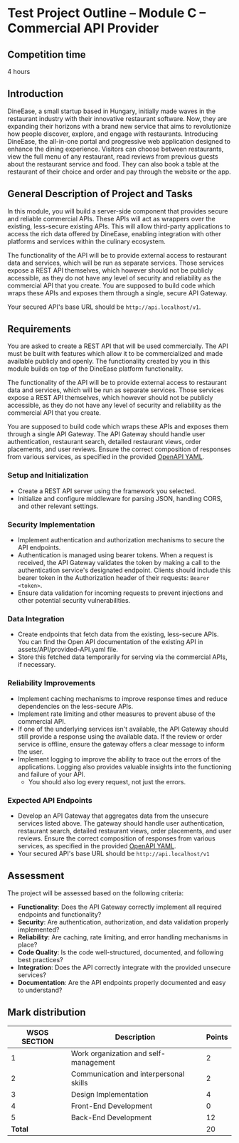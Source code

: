 # Test Project Outline – Module C – Commercial API Provider

## Competition time

4 hours

## Introduction

DineEase, a small startup based in Hungary, initially made waves in the restaurant industry with their innovative restaurant software. Now, they are expanding their horizons with a brand new service that aims to revolutionize how people discover, explore, and engage with restaurants. Introducing DineEase, the all-in-one portal and progressive web application designed to enhance the dining experience. Visitors can choose between restaurants, view the full menu of any restaurant, read reviews from previous guests about the restaurant service and food. They can also book a table at the restaurant of their choice and order and pay through the website or the app.

## General Description of Project and Tasks

In this module, you will build a server-side component that provides secure and reliable commercial APIs. These APIs will act as wrappers over the existing, less-secure existing APIs. This will allow third-party applications to access the rich data offered by DineEase, enabling integration with other platforms and services within the culinary ecosystem.

The functionality of the API will be to provide external access to restaurant data and services, which will be run as separate services. Those services expose a REST API themselves, which however should not be publicly accessible, as they do not have any level of security and reliability as the commercial API that you create. You are supposed to build code which wraps these APIs and exposes them through a single, secure API Gateway.

Your secured API's base URL should be `http://api.localhost/v1`.

## Requirements

You are asked to create a REST API that will be used commercially. The API must be built with features which allow it to be commercialized and made available publicly and openly. The functionality created by you in this module builds on top of the DineEase platform functionality.

The functionality of the API will be to provide external access to restaurant data and services, which will be run as separate services. Those services expose a REST API themselves, which however should not be publicly accessible, as they do not have any level of security and reliability as the commercial API that you create.

You are supposed to build code which wraps these APIs and exposes them through a single API Gateway. The API Gateway should handle user authentication, restaurant search, detailed restaurant views, order placements, and user reviews. Ensure the correct composition of responses from various services, as specified in the provided [OpenAPI YAML](./assets/API/expected-API.yaml).

### Setup and Initialization

- Create a REST API server using the framework you selected.
- Initialize and configure middleware for parsing JSON, handling CORS, and other relevant settings.

### Security Implementation

- Implement authentication and authorization mechanisms to secure the API endpoints.
- Authentication is managed using bearer tokens. When a request is received, the API Gateway validates the token by making a call to the authentication service's designated endpoint. Clients should include this bearer token in the Authorization header of their requests: `Bearer <token>`.
- Ensure data validation for incoming requests to prevent injections and other potential security vulnerabilities.

### Data Integration

- Create endpoints that fetch data from the existing, less-secure APIs. You can find the Open API documentation of the existing API in assets/API/provided-API.yaml file.
- Store this fetched data temporarily for serving via the commercial APIs, if necessary.

### Reliability Improvements

- Implement caching mechanisms to improve response times and reduce dependencies on the less-secure APIs.
- Implement rate limiting and other measures to prevent abuse of the commercial API.
- If one of the underlying services isn't available, the API Gateway should still provide a response using the available data. If the review or order service is offline, ensure the gateway offers a clear message to inform the user.
- Implement logging to improve the ability to trace out the errors of the applications. Logging also provides valuable insights into the functioning and failure of your API.
  - You should also log every request, not just the errors.

### Expected API Endpoints

- Develop an API Gateway that aggregates data from the unsecure services listed above. The gateway should handle user authentication, restaurant search, detailed restaurant views, order placements, and user reviews. Ensure the correct composition of responses from various services, as specified in the provided [OpenAPI YAML](./assets/API/expected-API.yaml).
- Your secured API's base URL should be `http://api.localhost/v1`

## Assessment

The project will be assessed based on the following criteria:

- **Functionality**: Does the API Gateway correctly implement all required endpoints and functionality?
- **Security**: Are authentication, authorization, and data validation properly implemented?
- **Reliability**: Are caching, rate limiting, and error handling mechanisms in place?
- **Code Quality**: Is the code well-structured, documented, and following best practices?
- **Integration**: Does the API correctly integrate with the provided unsecure services?
- **Documentation**: Are the API endpoints properly documented and easy to understand?

## Mark distribution

| WSOS SECTION | Description                            | Points |
|--------------|----------------------------------------|--------|
| 1            | Work organization and self-management  | 2      |
| 2            | Communication and interpersonal skills | 2      |
| 3            | Design Implementation                  | 4      |
| 4            | Front-End Development                  | 0      |
| 5            | Back-End Development                   | 12     |
| **Total**    |                                        | 20     |
